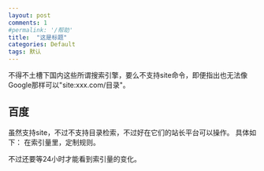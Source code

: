 ```yaml
---
layout: post
comments: 1
#permalink: '/帮助'
title:  "这是标题"
categories: Default
tags: 默认
---
```


不得不土槽下国内这些所谓搜索引擎，要么不支持site命令，即便指出也无法像Google那样可以"site:xxx.com/目录"。
## 百度
虽然支持site，不过不支持目录检索，不过好在它们的站长平台可以操作。
具体如下：
在索引量里，定制规则。

不过还要等24小时才能看到索引量的变化。
